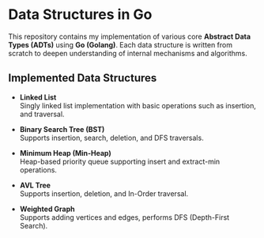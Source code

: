 # Data Structures in Go

This repository contains my implementation of various core **Abstract Data Types (ADTs)** using **Go (Golang)**.
Each data structure is written from scratch to deepen understanding of internal mechanisms and algorithms.

## Implemented Data Structures

- **Linked List**  
  Singly linked list implementation with basic operations such as insertion, and traversal.

- **Binary Search Tree (BST)**  
  Supports insertion, search, deletion, and DFS traversals.

- **Minimum Heap (Min-Heap)**  
  Heap-based priority queue supporting insert and extract-min operations.

- **AVL Tree**  
  Supports insertion, deletion, and In-Order traversal.

- **Weighted Graph**  
  Supports adding vertices and edges, performs DFS (Depth-First Search).
